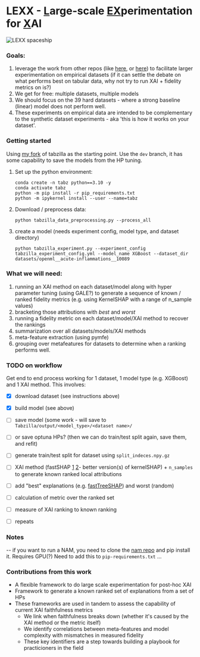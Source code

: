 # LEXX - <ins>L</ins>arge-scale <ins>EX</ins>perimentation for <ins>X</ins>AI
![LEXX spaceship](https://alchetron.com/cdn/lexx-0176a8e0-a0eb-4690-b102-6943540c8c8-resize-750.jpeg)
### Goals:
1. leverage the work from other repos (like [here](https://github.com/kathrinse/TabSurvey), or [here](https://github.com/naszilla/tabzilla)) to facilitate larger experimentation on empirical datasets (if it can settle the debate on what performs best on tabular data, why not try to run XAI + fidelity metrics on is?) 
2. We get for free: multiple datasets, multiple models
3. We should focus on the 39 hard datasets - where a strong baseline (linear) model does not perform well.
4. These experiments on empirical data are intended to be complementary to the synthetic dataset experiments  - aka 'this is how it works on your dataset'.


### Getting started  
Using [my fork](https://github.com/tazitoo/tabzilla) of tabzilla as the starting point.  Use the `dev` branch, it has some capability to save the models from the HP tuning. 

1.  Set up the python environment:  
    ```
    conda create -n tabz python==3.10 -y  
    conda activate tabz 
    python -m pip install -r pip_requirements.txt
    python -m ipykernel install --user --name=tabz    
    ```
2. Download / preprocess data:  
   ```
   python tabzilla_data_preprocessing.py --process_all
   ```
3. create a model (needs experiment config, model type, and dataset directory)  
   ```
   python tabzilla_experiment.py --experiment_config tabzilla_experiment_config.yml --model_name XGBoost --dataset_dir datasets/openml__acute-inflammations__10089
   ```

### What we will need:
1. running an XAI method on each dataset/model along with hyper parameter tuning (using GALE?) to generate a sequence of known / ranked fidelity metrics (e.g. using KernelSHAP with a range of n_sample values)
2. bracketing those attributions with *best* and *worst*
3. running a fidelity metric on each dataset/model/XAI method to recover the rankings
4. summarization over all datasets/models/XAI methods
5. meta-feature extraction (using pymfe)
6. grouping over metafeatures for datasets to determine when a ranking performs well.
   
### TODO on workflow  
Get end to end process working for 1 dataset, 1 model type (e.g. XGBoost) and 1 XAI method.  This involves:  
- [x] download dataset (see instructions above)  
- [x] build model (see above)
- [ ] save model (some work - will save to `Tabzilla/output/<model_type>/<dataset name>/`  
- [ ] or save optuna HPs?  (then we can do train/test split again, save them, and refit)  
- [ ] generate train/test split for dataset using <sic> `split_indeces.npy.gz`
- [ ] XAI method (fastSHAP [1](https://github.com/iancovert/fastshap) [2](https://github.com/AnotherSamWilson/fastshap)- better version(s) of kernelSHAP) + `n_samples` to generate known ranked local attributions
- [ ] add "best" explanations (e.g. [fastTreeSHAP](https://github.com/linkedin/fasttreeshap)) and worst (random)
- [ ] calculation of metric over the ranked set
- [ ] measure of XAI ranking to known ranking
- [ ] repeats


### Notes  
-- if you want to run a NAM, you need to clone the [nam repo](https://github.com/AmrMKayid/nam) and pip install it.  Requires GPU(?) Need to add this to `pip-requirements.txt` ...

### Contributions from this work  
 - A flexible framework to do large scale experimentation for post-hoc XAI
 - Framework to generate a known ranked set of explanations from a set of HPs
 - These frameworks are used in tandem to assess the capability of current XAI faithfulness metrics
   - We link when faithfulness breaks down (whether it's caused by the XAI method or the metric itself)  
   - We identify correlations between meta-features and model complexity with mismatches in measured fidelity  
   - These key identifiers are a step towards building a playbook for practicioners in the field  

